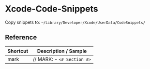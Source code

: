 # Xcode-Code-Snippets
Copy snippets to: `~/Library/Developer/Xcode/UserData/CodeSnippets/`

## Reference
| Shortcut | Description / Sample |
| --- | --- |
| mark | // MARK: - `<# Section #>` |
